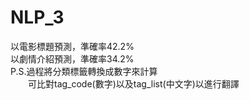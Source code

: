 # NLP_3
以電影標題預測，準確率42.2%  
以劇情介紹預測，準確率34.2%  
P.S.過程將分類標籤轉換成數字來計算  
　　可比對tag_code(數字)以及tag_list(中文字)以進行翻譯
